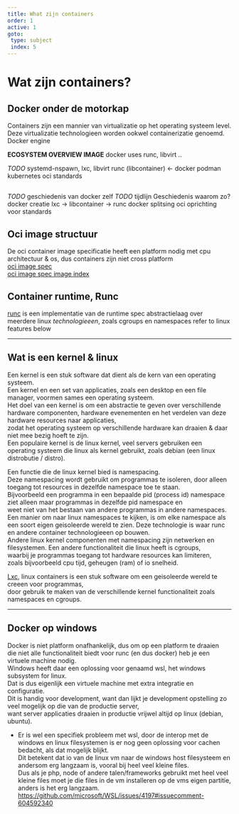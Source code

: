 ```yaml
---
title: What zijn containers
order: 1
active: 1
goto:
 type: subject
 index: 5
---
```


# Wat zijn containers?
## Docker onder de motorkap

Containers zijn een mannier van virtualizatie op het operating systeem level.
Deze virtualizatie technologieen worden ookwel containerizatie genoemd.
Docker engine

**ECOSYSTEM OVERVIEW IMAGE**
docker uses runc, libvirt ..

*TODO*
systemd-nspawn, lxc, libvirt
runc (libcontainer) <- docker
podman
kubernetes
oci standards

##
*TODO* geschiedenis van docker zelf
*TODO* tijdlijn
Geschiedenis waarom zo?
docker creatie
lxc -> libcontainer -> runc
docker splitsing
oci oprichting voor standards

## Oci image structuur

De oci container image specificatie heeft een platform nodig met cpu architectuur & os, dus containers zijn niet cross platform  
[oci image spec](https://github.com/opencontainers/image-spec/blob/main/spec.md)  
[oci image spec image index](https://github.com/opencontainers/image-spec/blob/main/image-index.md)


## Container runtime, Runc
[runc](https://github.com/opencontainers/runc) is een implementatie van de runtime spec abstractielaag over meerdere linux *technologieeen*, zoals cgroups en namespaces
refer to linux features below


---
## Wat is een kernel & linux

Een kernel is een stuk software dat dient als de kern van een operating systeem.  
Een kernel en een set van applicaties, zoals een desktop en een file manager, voormen sames een operating systeem.  
Het doel van een kernel is om een abstractie te geven over verschillende hardware componenten, hardware evenementen en het verdelen van deze hardware resources naar applicaties,  
zodat het operating systeem op verschillende hardware kan draaien & daar niet mee bezig hoeft te zijn.  
Een populaire kernel is de linux kernel, veel servers gebruiken een operating systeem die linux als kernel gebruikt, zoals debian (een linux distrobutie / distro).

Een functie die de linux kernel bied is namespacing.  
Deze namespacing wordt gebruikt om programmas te isoleren, door alleen toegang tot resources in dezelfde namespace toe te staan.  
Bijvoorbeeld een programma in een bepaalde pid (process id) namespace ziet alleen maar programmas in dezelfde pid namespace en  
weet niet van het bestaan van andere programmas in andere namespaces.  
Een manier om naar linux namespaces te kijken, is om elke namespace als een soort eigen geisoleerde wereld te zien.
Deze technologie is waar runc en andere container technologieeen op bouwen.  
Andere linux kernel componenten met namespacing zijn netwerken en filesystemen.
Een andere functionaliteit die linux heeft is cgroups,  
waarbij je programmas toegang tot hardware resources kan limiteren,  
zoals bijvoorbeeld cpu tijd, geheugen (ram) of io snelheid.

[Lxc](https://github.com/lxc/lxc), linux containers is een stuk software om een geisoleerde wereld te creeen voor programmas,  
door gebruik te maken van de verschillende kernel functionaliteit zoals namespaces en cgroups.


---
## Docker op windows

Docker is niet platform onafhankelijk, dus om op een platform te draaien  
die niet alle functionaliteit biedt voor runc (en dus docker) heb je een virtuele machine nodig.  
Windows heeft daar een oplossing voor genaamd wsl, het windows subsystem for linux.  
Dat is dus eigenlijk een virtuele machine met extra integratie en configuratie.  
Dit is handig voor development, want dan lijkt je development opstelling zo veel mogelijk op die van de productie server,  
want server applicaties draaien in productie vrijwel altijd op linux (debian, ubuntu).
- Er is wel een specifiek probleem met wsl, door de interop met de windows en linux filesystemen
    is er nog geen oplossing voor cachen bedacht, als dat mogelijk blijkt.  
    Dit betekent dat io van de linux vm naar de windows host filesysteem en andersom erg langzaam is, vooral bij heel veel kleine files.  
    Dus als je php, node of andere talen/frameworks gebruikt met heel veel kleine files moet je
    die files in de vm installeren op de vms eigen partitie, anders is het erg langzaam.
    https://github.com/microsoft/WSL/issues/4197#issuecomment-604592340
